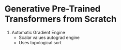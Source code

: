 # Generative Pre-Trained Transformers from Scratch

1. Automatic Gradient Engine
	- Scalar values autograd engine
	- Uses topological sort